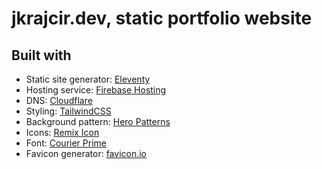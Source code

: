 # jkrajcir.dev, static portfolio website

## Built with

-   Static site generator: [Eleventy](https://www.11ty.dev/)
-   Hosting service: [Firebase Hosting](https://firebase.google.com/docs/hosting)
-   DNS: [Cloudflare](https://www.cloudflare.com/)
-   Styling: [TailwindCSS](https://tailwindcss.com/)
-   Background pattern: [Hero Patterns](https://heropatterns.com/)
-   Icons: [Remix Icon](https://remixicon.com/)
-   Font: [Courier Prime](https://quoteunquoteapps.com/courierprime/)
-   Favicon generator: [favicon.io](https://favicon.io)
